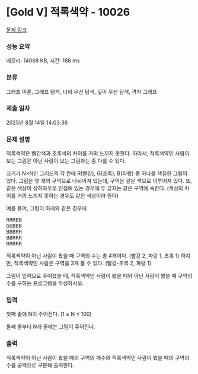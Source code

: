 # [Gold V] 적록색약 - 10026 

[문제 링크](https://www.acmicpc.net/problem/10026) 

### 성능 요약

메모리: 14068 KB, 시간: 188 ms

### 분류

그래프 이론, 그래프 탐색, 너비 우선 탐색, 깊이 우선 탐색, 격자 그래프

### 제출 일자

2025년 8월 14일 14:03:36

### 문제 설명

<p>적록색약은 빨간색과 초록색의 차이를 거의 느끼지 못한다. 따라서, 적록색약인 사람이 보는 그림은 아닌 사람이 보는 그림과는 좀 다를 수 있다.</p>

<p>크기가 N×N인 그리드의 각 칸에 R(빨강), G(초록), B(파랑) 중 하나를 색칠한 그림이 있다. 그림은 몇 개의 구역으로 나뉘어져 있는데, 구역은 같은 색으로 이루어져 있다. 또, 같은 색상이 상하좌우로 인접해 있는 경우에 두 글자는 같은 구역에 속한다. (색상의 차이를 거의 느끼지 못하는 경우도 같은 색상이라 한다)</p>

<p>예를 들어, 그림이 아래와 같은 경우에</p>

<pre>RRRBB
GGBBB
BBBRR
BBRRR
RRRRR</pre>

<p>적록색약이 아닌 사람이 봤을 때 구역의 수는 총 4개이다. (빨강 2, 파랑 1, 초록 1) 하지만, 적록색약인 사람은 구역을 3개 볼 수 있다. (빨강-초록 2, 파랑 1)</p>

<p>그림이 입력으로 주어졌을 때, 적록색약인 사람이 봤을 때와 아닌 사람이 봤을 때 구역의 수를 구하는 프로그램을 작성하시오.</p>

### 입력 

 <p>첫째 줄에 N이 주어진다. (1 ≤ N ≤ 100)</p>

<p>둘째 줄부터 N개 줄에는 그림이 주어진다.</p>

### 출력 

 <p>적록색약이 아닌 사람이 봤을 때의 구역의 개수와 적록색약인 사람이 봤을 때의 구역의 수를 공백으로 구분해 출력한다.</p>

